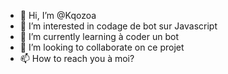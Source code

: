 - 👋 Hi, I’m @Kqozoa
- 👀 I’m interested in codage de bot sur Javascript 
- 🌱 I’m currently learning à coder un bot
- 💞️ I’m looking to collaborate on ce projet
- 📫 How to reach you à moi?

<!---
Kqozoa/Kqozoa is a ✨ special ✨ repository because its `README.md` (this file) appears on your GitHub profile.
You can click the Preview link to take a look at your changes.
--->
